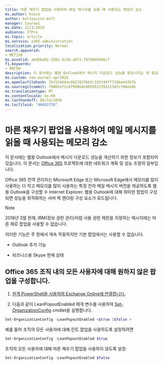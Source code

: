 ```yaml
---
title: 마른 채우기 팝업을 사용하여 메일 메시지를 읽을 때 사용되는 메모리 감소
ms.author: kvice
author: kelleyvice-msft
manager: laurawi
ms.date: 12/3/2019
audience: ITPro
ms.topic: article
ms.service: o365-administration
localization_priority: Normal
search.appverid:
- MET150
ms.assetid: a6d6ba01-2562-4c3d-a8f1-78748dd506cf
f1.keywords:
- NOCSH
description: 이 문서에는 웹용 Outlook에서 메시지 다운로드 성능을 향상시키는 데 필요한 정보가 포함되어 있습니다.
ms.custom: seo-marvel-apr2020
ms.openlocfilehash: 7bf53464ac6b2783fbbfc335fd4ff73dbe4435fb
ms.sourcegitcommit: 79065e72c0799064e9055022393113dfcf40eb4b
ms.translationtype: MT
ms.contentlocale: ko-KR
ms.lasthandoff: 08/14/2020
ms.locfileid: "46692778"
---
```

# <a name="use-lean-popouts-to-reduce-memory-used-when-reading-mail-messages"></a>마른 채우기 팝업을 사용하여 메일 메시지를 읽을 때 사용되는 메모리 감소

이 문서에는 웹용 Outlook에서 메시지 다운로드 성능을 개선하기 위한 정보가 포함되어 있습니다. 이 문서는 [Office 365](https://aka.ms/tune) 프로젝트에 대한 네트워크 계획 및 성능 조정의 일부입니다.
  
Office 365 전역 관리자는 Microsoft Edge 또는 Microsoft Edge에서 메모리를 많이 사용하는 더 작고 메모리를 많이 사용하는 특정 전자 메일 메시지 버전을 제공하도록 웹용 Outlook을 구성할 수 Internet Explorer. 웹용 Outlook에 대해 희미한 팝업이 구성되면 성능을 최적화하는 서버 쪽 렌더링 구성 요소가 로드됩니다.
  
> [!NOTE]
> 2018년 3월 현재, IRM(정보 권한 관리)처럼 사용 권한 제한을 지정하는 메시지에는 마른 채로 팝업을 사용할 수 없습니다.
  
이러한 기능은 주 창에서 계속 작동하지만 기본 팝업에서는 사용할 수 없습니다.
  
- Outlook 추가 기능
  
- 비즈니스용 Skype 현재 상태
  
## <a name="to-configure-lean-popouts-for-all-users-within-your-office-365-organization"></a>Office 365 조직 내의 모든 사용자에 대해 원하지 않은 팝업을 구성합니다.
  
1. [원격 PowerShell을 사용하여 Exchange Online에 연결합니다.](https://technet.microsoft.com/library/jj984289%28v=exchg.150%29.aspx )
  
2. 다음과 같이 LeanPopoutEnabled 매개 변수를 사용하여 [Set-OrganizationConfig](https://technet.microsoft.com/library/aa997443%28v=exchg.160%29.aspx) cmdlet을 실행합니다.

  ```powershell
  Set-OrganizationConfig -LeanPopoutEnabled <$true |$false >
  ```

  예를 들어 조직의 모든 사용자에 대해 린트 팝업을 사용하도록 설정하려면
  
  ```powershell
  Set-OrganizationConfig -LeanPopoutEnabled $true
  ```

  조직의 모든 사용자에 대해 마른 채우기 팝업을 사용하지 않도록 설정:

  ```powershell
  Set-OrganizationConfig -LeanPopoutEnabled $false
  ```
